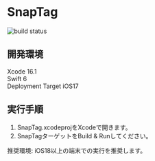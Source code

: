 # SnapTag
![build status](https://github.com/rizumi/SnapTag/actions/workflows/ios_test.yml/badge.svg)

## 開発環境

Xcode 16.1  
Swift 6  
Deployment Target iOS17  

## 実行手順

1. SnapTag.xcodeprojをXcodeで開きます。
1. SnapTagターゲットをBuild & Runしてください。

推奨環境: iOS18以上の端末での実行を推奨します。
